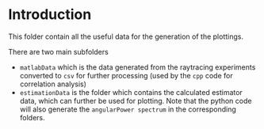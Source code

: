 # Introduction

This folder contain all the useful data for the generation of the plottings.

There are two main subfolders

* `matlabData` which is the data generated from the raytracing experiments converted to `csv` for further processing (used by the `cpp` code for correlation analysis)
* `estimationData` is the folder which contains the calculated estimator data, which can further be used for plotting. Note that the python code will also generate the `angularPower spectrum` in the corresponding folders.